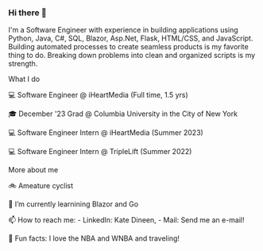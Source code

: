 ### Hi there 👋

I'm a Software Engineer with experience in building applications using Python, Java, C#, SQL, Blazor, Asp.Net, Flask, HTML/CSS, and JavaScript. Building automated processes to create seamless products is my favorite thing to do. Breaking down problems into clean and organized scripts is my strength.


What I do

💻 Software Engineer @ iHeartMedia (Full time, 1.5 yrs)

🎓 December '23 Grad @ Columbia University in the City of New York

💻 Software Engineer Intern @ iHeartMedia (Summer 2023)

💻 Software Engineer Intern @ TripleLift (Summer 2022)


More about me

🚲 Ameature cyclist

🌱 I’m currently learnining Blazor and Go

📫 How to reach me: - LinkedIn: Kate Dineen, - Mail: Send me an e-mail!

🔎 Fun facts: I love the NBA and WNBA and traveling!

